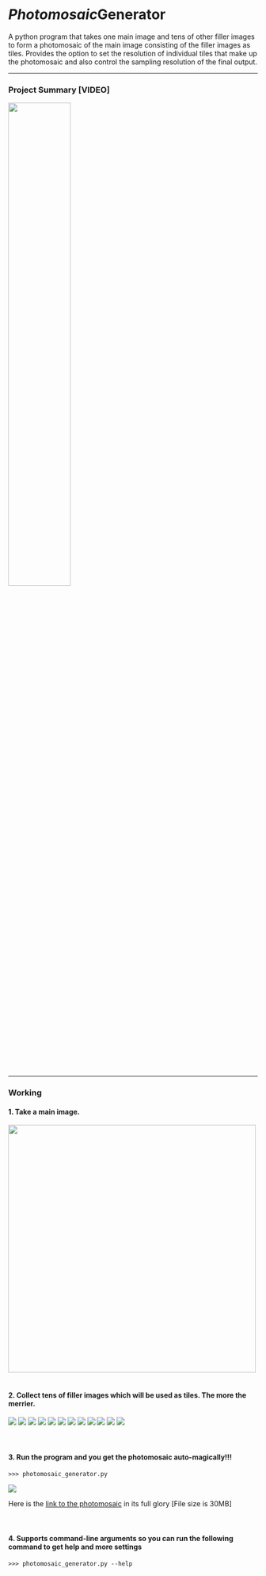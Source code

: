 # *Photomosaic***Generator**

A python program that takes one main image and tens of other filler images to form a photomosaic of the main image consisting of the filler images as tiles. Provides the option to set the resolution of individual tiles that make up the photomosaic and also control the sampling resolution of the final output.

___

### Project Summary [VIDEO]

<a href="https://www.youtube.com/watch?v=GNd3fVvs93U"><img src="https://i.paste.pics/B8O7T.png" width=50%></a>

___

### Working

#### 1. Take a main image.

<img src="https://github.com/sarathsajan/photomosaic_generator/blob/master/main_image/img.jpg" width="500">
<br>
<br>

#### 2. Collect tens of filler images which will be used as tiles. The more the merrier.

<img src="https://picsum.photos/200"> <img src="https://picsum.photos/201"> <img src="https://picsum.photos/199"> <img src="https://picsum.photos/202"> <img src="https://picsum.photos/203"> <img src="https://picsum.photos/198"> <img src="https://picsum.photos/197"> <img src="https://picsum.photos/204"> <img src="https://picsum.photos/205"> <img src="https://picsum.photos/202"> <img src="https://picsum.photos/196"> <img src="https://picsum.photos/206">
<br>
<br>
<br>

#### 3. Run the program and you get the photomosaic auto-magically!!!

`>>> photomosaic_generator.py`

<img src="https://i.paste.pics/9TCA0.png">

Here is the [link to the photomosaic](https://drive.google.com/file/d/1drL4zTytPcjNhtJxCZqVFNnRZoJk9RLM/view?usp=sharing) in its full glory [File size is 30MB]
<br>
<br>
<br>

#### 4. Supports command-line arguments so you can run the following command to get help and more settings

`>>> photomosaic_generator.py --help`
